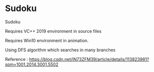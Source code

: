 # Sudoku
Sudoku

Requires VC++ 2019 environment in source files

Requires Win10 environment in animation.

Using DFS algorithm which searches in many branches

Reference : https://blog.csdn.net/IN73ZFM39/article/details/113823981?spm=1001.2014.3001.5502
